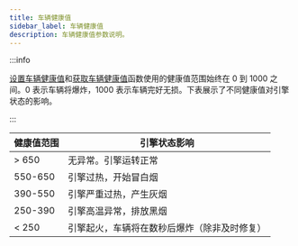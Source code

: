 ```yaml
---
title: 车辆健康值
sidebar_label: 车辆健康值
description: 车辆健康值参数说明。
---
```


:::info

[设置车辆健康值](../functions/SetVehicleHealth)和[获取车辆健康值](../functions/GetVehicleHealth)函数使用的健康值范围始终在 0 到 1000 之间。0 表示车辆将爆炸，1000 表示车辆完好无损。下表展示了不同健康值对引擎状态的影响。

:::

| 健康值范围 | 引擎状态影响                                 |
| ---------- | -------------------------------------------- |
| > 650      | 无异常。引擎运转正常                         |
| 550-650    | 引擎过热，开始冒白烟                         |
| 390-550    | 引擎严重过热，产生灰烟                       |
| 250-390    | 引擎高温异常，排放黑烟                       |
| < 250      | 引擎起火，车辆将在数秒后爆炸（除非及时修复） |
